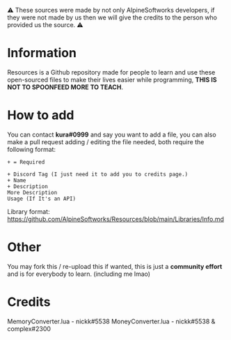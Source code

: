 ⚠ These sources were made by not only AlpineSoftworks developers, if they were not made by us then we will give the credits to the person who provided us the source. ⚠

# Information
Resources is a Github repository made for people to learn and use these open-sourced files to make their lives easier while programming, **THIS IS NOT TO SPOONFEED MORE TO TEACH**.

# How to add
You can contact **kura#0999** and say you want to add a file, you can also make a pull request adding  / editing the file needed, both require the following format:

`+ = Required`
```
+ Discord Tag (I just need it to add you to credits page.)
+ Name
+ Description
More Description
Usage (If It's an API)
```

Library format: https://github.com/AlpineSoftworks/Resources/blob/main/Libraries/Info.md


# Other
You may fork this / re-upload this if wanted, this is just a **community effort** and is for everybody to learn. (including me lmao)

# Credits
MemoryConverter.lua - nickk#5538
MoneyConverter.lua - nickk#5538 & complex#2300
